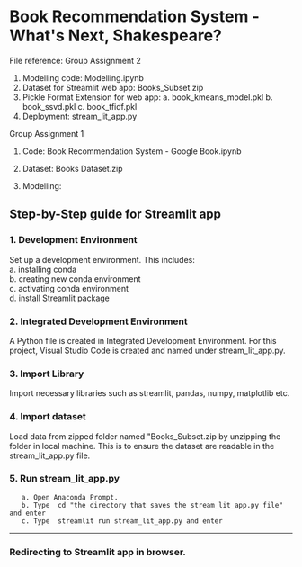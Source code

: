 # Book Recommendation System - What's Next, Shakespeare?
File reference:
Group Assignment 2
1. Modelling code: Modelling.ipynb
2. Dataset for Streamlit web app: Books_Subset.zip
3. Pickle Format Extension for web app:
       a. book_kmeans_model.pkl
       b. book_ssvd.pkl
       c. book_tfidf.pkl
4. Deployment: stream_lit_app.py

Group Assignment 1
1. Code: Book Recommendation System - Google Book.ipynb
2. Dataset: Books Dataset.zip

1. Modelling: 
## Step-by-Step guide for Streamlit app
### 1.	Development Environment
Set up a development environment. This includes:\
a.	installing conda\
b.	creating new conda environment \
c.	activating conda environment\
d.	install Streamlit package 
### 2.	Integrated Development Environment
A Python file is created in Integrated Development Environment. For this project, Visual Studio Code is created and named under stream_lit_app.py. 
### 3.	Import Library
Import necessary libraries such as streamlit, pandas, numpy, matplotlib etc.
### 4.	Import dataset
Load data from zipped folder named "Books_Subset.zip by unzipping the folder in local machine.
This is to ensure the dataset are readable in the stream_lit_app.py file.
### 5. Run stream_lit_app.py
       a. Open Anaconda Prompt.
       b. Type  cd "the directory that saves the stream_lit_app.py file" and enter
       c. Type  streamlit run stream_lit_app.py and enter
-------------------------------------------
### Redirecting to Streamlit app in browser.


